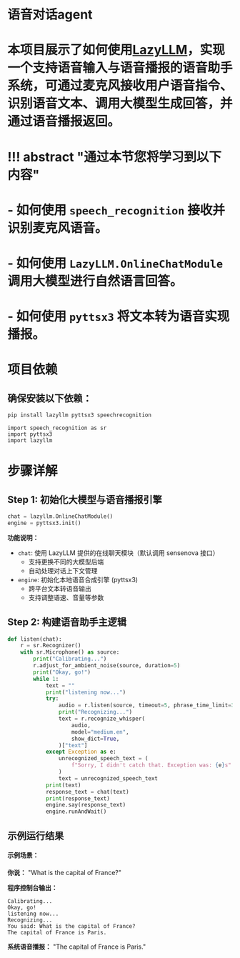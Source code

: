 # 语音对话agent

# 本项目展示了如何使用[LazyLLM](https://github.com/LazyAGI/LazyLLM)，实现一个支持语音输入与语音播报的语音助手系统，可通过麦克风接收用户语音指令、识别语音文本、调用大模型生成回答，并通过语音播报返回。

# !!! abstract "通过本节您将学习到以下内容"
# - 如何使用 `speech_recognition` 接收并识别麦克风语音。
# - 如何使用 `LazyLLM.OnlineChatModule` 调用大模型进行自然语言回答。
# - 如何使用 `pyttsx3` 将文本转为语音实现播报。


# 项目依赖

## 确保安装以下依赖：

```bash
pip install lazyllm pyttsx3 speechrecognition
```
```
import speech_recognition as sr
import pyttsx3
import lazyllm
```
# 步骤详解

## Step 1: 初始化大模型与语音播报引擎

```python
chat = lazyllm.OnlineChatModule()
engine = pyttsx3.init()
```

**功能说明：**
- `chat`: 使用 LazyLLM 提供的在线聊天模块（默认调用 sensenova 接口）
  - 支持更换不同的大模型后端
  - 自动处理对话上下文管理
- `engine`: 初始化本地语音合成引擎 (pyttsx3)
  - 跨平台文本转语音输出
  - 支持调整语速、音量等参数

## Step 2: 构建语音助手主逻辑

```python
def listen(chat):
    r = sr.Recognizer()
    with sr.Microphone() as source:
        print("Calibrating...")
        r.adjust_for_ambient_noise(source, duration=5)
        print("Okay, go!")
        while 1:
            text = ""
            print("listening now...")
            try:
                audio = r.listen(source, timeout=5, phrase_time_limit=30)
                print("Recognizing...")
                text = r.recognize_whisper(
                    audio,
                    model="medium.en",
                    show_dict=True,
                )["text"]
            except Exception as e:
                unrecognized_speech_text = (
                    f"Sorry, I didn't catch that. Exception was: {e}s"
                )
                text = unrecognized_speech_text
            print(text)
            response_text = chat(text)
            print(response_text)
            engine.say(response_text)
            engine.runAndWait()
```

## 示例运行结果

#### 示例场景：

**你说：** 
"What is the capital of France?"

**程序控制台输出：** 
```
Calibrating...
Okay, go!
listening now...
Recognizing...
You said: What is the capital of France?
The capital of France is Paris.
```

**系统语音播报：**
"The capital of France is Paris."
